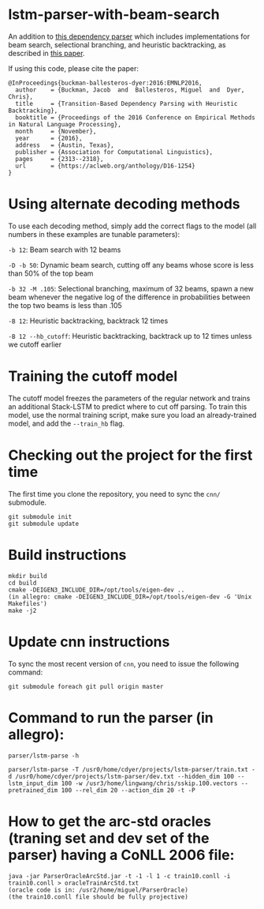 # lstm-parser-with-beam-search
An addition to [this dependency parser](https://github.com/clab/lstm-parser) which includes implementations for beam search, selectional branching, and heuristic backtracking, as described in [this paper](http://aclweb.org/anthology/D/D16/D16-1254.pdf).

If using this code, please cite the paper:

```
@InProceedings{buckman-ballesteros-dyer:2016:EMNLP2016,
  author    = {Buckman, Jacob  and  Ballesteros, Miguel  and  Dyer, Chris},
  title     = {Transition-Based Dependency Parsing with Heuristic Backtracking},
  booktitle = {Proceedings of the 2016 Conference on Empirical Methods in Natural Language Processing},
  month     = {November},
  year      = {2016},
  address   = {Austin, Texas},
  publisher = {Association for Computational Linguistics},
  pages     = {2313--2318},
  url       = {https://aclweb.org/anthology/D16-1254}
}
```

# Using alternate decoding methods

To use each decoding method, simply add the correct flags to the model (all numbers in these examples are tunable parameters):

`-b 12`: Beam search with 12 beams

`-D -b 50`: Dynamic beam search, cutting off any beams whose score is less than 50% of the top beam

`-b 32 -M .105`: Selectional branching, maximum of 32 beams, spawn a new beam whenever the negative log of the difference in probabilities between the top two beams is less than .105

`-B 12`: Heuristic backtracking, backtrack 12 times

`-B 12 --hb_cutoff`: Heuristic backtracking, backtrack up to 12 times unless we cutoff earlier

# Training the cutoff model

The cutoff model freezes the parameters of the regular network and trains an additional Stack-LSTM to predict where to cut off parsing. To train this model, use the normal training script, make sure you load an already-trained model, and add the `--train_hb` flag.

# Checking out the project for the first time

The first time you clone the repository, you need to sync the `cnn/` submodule.

    git submodule init
    git submodule update

# Build instructions

    mkdir build
    cd build
    cmake -DEIGEN3_INCLUDE_DIR=/opt/tools/eigen-dev ..
    (in allegro: cmake -DEIGEN3_INCLUDE_DIR=/opt/tools/eigen-dev -G 'Unix Makefiles')
    make -j2

# Update cnn instructions
To sync the most recent version of `cnn`, you need to issue the following command:
 
    git submodule foreach git pull origin master
    
    
# Command to run the parser (in allegro): 

    parser/lstm-parse -h
    
    parser/lstm-parse -T /usr0/home/cdyer/projects/lstm-parser/train.txt -d /usr0/home/cdyer/projects/lstm-parser/dev.txt --hidden_dim 100 --lstm_input_dim 100 -w /usr3/home/lingwang/chris/sskip.100.vectors --pretrained_dim 100 --rel_dim 20 --action_dim 20 -t -P
    
# How to get the arc-std oracles (traning set and dev set of the parser) having a CoNLL 2006 file:
   
    java -jar ParserOracleArcStd.jar -t -1 -l 1 -c train10.conll -i train10.conll > oracleTrainArcStd.txt
    (oracle code is in: /usr2/home/miguel/ParserOracle)
    (the train10.conll file should be fully projective)
    


